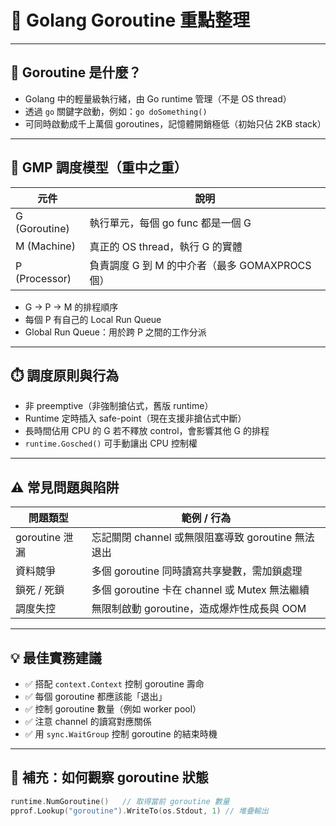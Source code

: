 # 🧵 Golang Goroutine 重點整理

---

## 🧠 Goroutine 是什麼？

- Golang 中的輕量級執行緒，由 Go runtime 管理（不是 OS thread）
- 透過 `go` 關鍵字啟動，例如：`go doSomething()`
- 可同時啟動成千上萬個 goroutines，記憶體開銷極低（初始只佔 2KB stack）

---

## 🔄 GMP 調度模型（重中之重）

| 元件 | 說明 |
|------|------|
| G (Goroutine) | 執行單元，每個 go func 都是一個 G |
| M (Machine)   | 真正的 OS thread，執行 G 的實體 |
| P (Processor) | 負責調度 G 到 M 的中介者（最多 GOMAXPROCS 個）|

- G → P → M 的排程順序
- 每個 P 有自己的 Local Run Queue
- Global Run Queue：用於跨 P 之間的工作分派

---

## ⏱️ 調度原則與行為

- 非 preemptive（非強制搶佔式，舊版 runtime）
- Runtime 定時插入 safe-point（現在支援非搶佔式中斷）
- 長時間佔用 CPU 的 G 若不釋放 control，會影響其他 G 的排程
- `runtime.Gosched()` 可手動讓出 CPU 控制權

---

## ⚠️ 常見問題與陷阱

| 問題類型 | 範例 / 行為 |
|----------|--------------|
| goroutine 泄漏 | 忘記關閉 channel 或無限阻塞導致 goroutine 無法退出 |
| 資料競爭 | 多個 goroutine 同時讀寫共享變數，需加鎖處理 |
| 鎖死 / 死鎖 | 多個 goroutine 卡在 channel 或 Mutex 無法繼續 |
| 調度失控 | 無限制啟動 goroutine，造成爆炸性成長與 OOM |

---

## 💡 最佳實務建議

- ✅ 搭配 `context.Context` 控制 goroutine 壽命
- ✅ 每個 goroutine 都應該能「退出」
- ✅ 控制 goroutine 數量（例如 worker pool）
- ✅ 注意 channel 的讀寫對應關係
- ✅ 用 `sync.WaitGroup` 控制 goroutine 的結束時機

---

## 🧪 補充：如何觀察 goroutine 狀態

```go
runtime.NumGoroutine()   // 取得當前 goroutine 數量
pprof.Lookup("goroutine").WriteTo(os.Stdout, 1) // 堆疊輸出
```